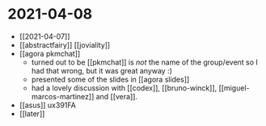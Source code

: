 # 2021-04-08

- [[2021-04-07]]
- [[abstractfairy]] [[joviality]]
- [[agora pkmchat]]
  - turned out to be [[pkmchat]] is *not* the name of the group/event so I had that wrong, but it was great anyway :)
  - presented some of the slides in [[agora slides]]
  - had a lovely discussion with [[codex]], [[bruno-winck]], [[miguel-marcos-martinez]] and [[vera]].
- [[asus]] ux391FA
- [[later]]


